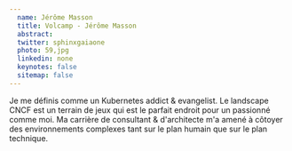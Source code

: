 ```yaml
---
  name: Jérôme Masson
  title: Volcamp - Jérôme Masson
  abstract: 
  twitter: sphinxgaiaone
  photo: 59,jpg
  linkedin: none
  keynotes: false
  sitemap: false
---
```

Je me définis comme un Kubernetes addict & evangelist. Le landscape CNCF est un terrain de jeux qui est le parfait endroit pour un passionné comme moi. Ma carrière de consultant & d'architecte m'a amené à côtoyer des environnements complexes tant sur le plan humain que sur le plan technique.